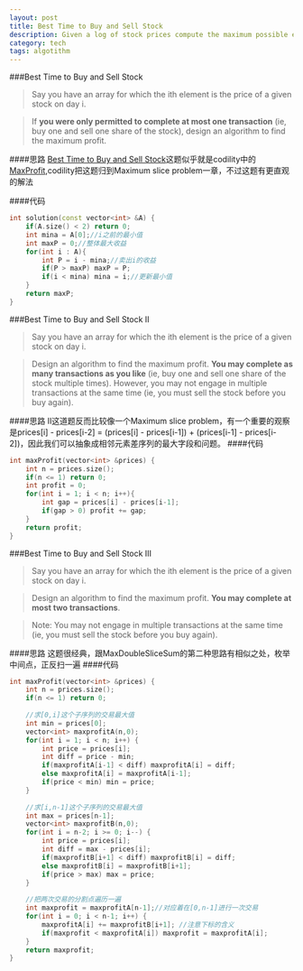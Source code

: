 ```yaml
---
layout: post
title: Best Time to Buy and Sell Stock 
description: Given a log of stock prices compute the maximum possible earning.
category: tech
tags: algotithm
---
```

###Best Time to Buy and Sell Stock
>Say you have an array for which the ith element is the price of a given stock on day i.

>If **you were only permitted to complete at most one transaction** (ie, buy one and sell one share of the stock), design an algorithm to find the maximum profit.

####思路
[Best Time to Buy and Sell Stock](https://oj.leetcode.com/problems/best-time-to-buy-and-sell-stock/)这题似乎就是codility中的[MaxProfit](https://codility.com/programmers/lessons/7),codility把这题归到Maximum slice problem一章，不过这题有更直观的解法

####代码

```cpp
int solution(const vector<int> &A) {
    if(A.size() < 2) return 0;
    int mina = A[0];//i之前的最小值
    int maxP = 0;//整体最大收益
    for(int i : A){
        int P = i - mina;//卖出i的收益
        if(P > maxP) maxP = P;
        if(i < mina) mina = i;//更新最小值
    }
    return maxP;
}
```
###Best Time to Buy and Sell Stock II 
>Say you have an array for which the ith element is the price of a given stock on day i.

>Design an algorithm to find the maximum profit. **You may complete as many transactions as you like** (ie, buy one and sell one share of the stock multiple times). However, you may not engage in multiple transactions at the same time (ie, you must sell the stock before you buy again).

####思路
II这道题反而比较像一个Maximum slice problem，有一个重要的观察是prices[i] - prices[i-2] = (prices[i] - prices[i-1]) + (prices[i-1] - prices[i-2])，因此我们可以抽象成相邻元素差序列的最大字段和问题。
####代码

```cpp
int maxProfit(vector<int> &prices) {
    int n = prices.size();
    if(n <= 1) return 0;    
    int profit = 0;
    for(int i = 1; i < n; i++){
        int gap = prices[i] - prices[i-1];
        if(gap > 0) profit += gap;
    }
    return profit;
}
```

###Best Time to Buy and Sell Stock III 
>Say you have an array for which the ith element is the price of a given stock on day i.

>Design an algorithm to find the maximum profit. **You may complete at most two transactions**.

>Note:
>You may not engage in multiple transactions at the same time (ie, you must sell the stock before you buy again).

####思路
这题很经典，跟MaxDoubleSliceSum的第二种思路有相似之处，枚举中间点，正反扫一遍
####代码
```cpp
int maxProfit(vector<int> &prices) {
    int n = prices.size();
    if(n <= 1) return 0;
        
    //求[0,i]这个子序列的交易最大值
    int min = prices[0];
    vector<int> maxprofitA(n,0);
    for(int i = 1; i < n; i++) {
        int price = prices[i];
        int diff = price - min;
        if(maxprofitA[i-1] < diff) maxprofitA[i] = diff;
        else maxprofitA[i] = maxprofitA[i-1];
        if(price < min) min = price;
    }
    
    //求[i,n-1]这个子序列的交易最大值
    int max = prices[n-1];
    vector<int> maxprofitB(n,0);
    for(int i = n-2; i >= 0; i--) {
        int price = prices[i];
        int diff = max - prices[i];
        if(maxprofitB[i+1] < diff) maxprofitB[i] = diff;
        else maxprofitB[i] = maxprofitB[i+1];
        if(price > max) max = price;
    }
    
    //把两次交易的分割点遍历一遍
    int maxprofit = maxprofitA[n-1];//对应着在[0,n-1]进行一次交易
    for(int i = 0; i < n-1; i++) {
        maxprofitA[i] += maxprofitB[i+1]; //注意下标的含义
        if(maxprofit < maxprofitA[i]) maxprofit = maxprofitA[i];
    }
    return maxprofit;
}
```
